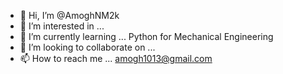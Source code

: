 - 👋 Hi, I’m @AmoghNM2k
- 👀 I’m interested in ...
- 🌱 I’m currently learning ...  Python for Mechanical Engineering
- 💞️ I’m looking to collaborate on ...
- 📫 How to reach me ... amogh1013@gmail.com

<!---
AmoghNM2k/AmoghNM2k is a ✨ special ✨ repository because its `README.md` (this file) appears on your GitHub profile.
You can click the Preview link to take a look at your changes.
--->
